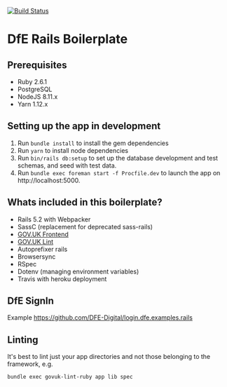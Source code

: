 [![Build Status](https://travis-ci.org/DFE-Digital/dfe-rails-boilerplate.svg?branch=master)](https://travis-ci.com/DFE-Digital/dfe-rails-boilerplate)

# DfE Rails Boilerplate

## Prerequisites

- Ruby 2.6.1
- PostgreSQL
- NodeJS 8.11.x
- Yarn 1.12.x

## Setting up the app in development

1. Run `bundle install` to install the gem dependencies
2. Run `yarn` to install node dependencies
3. Run `bin/rails db:setup` to set up the database development and test schemas, and seed with test data.
4. Run `bundle exec foreman start -f Procfile.dev` to launch the app on http://localhost:5000.

## Whats included in this boilerplate?

- Rails 5.2 with Webpacker
- SassC (replacement for deprecated sass-rails)
- [GOV.UK Frontend](https://github.com/alphagov/govuk-frontend)
- [GOV.UK Lint](https://github.com/alphagov/govuk-lint)
- Autoprefixer rails
- Browsersync
- RSpec
- Dotenv (managing environment variables)
- Travis with heroku deployment

## DfE SignIn

Example https://github.com/DFE-Digital/login.dfe.examples.rails

## Linting

It's best to lint just your app directories and not those belonging to the framework, e.g.

```bash
bundle exec govuk-lint-ruby app lib spec
```
